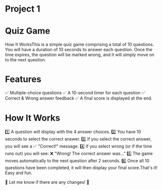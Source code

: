 # Project 1

# Quiz Game 
How It WorksThis is a simple quiz game comprising a total of 10 questions.
You will have a duration of 10 seconds to answer each question. Once the time expires, the question will be marked wrong, and it will simply move on to the next question.

# Features
✅ Multiple-choice questions
✅ A 10-second timer for each question
✅ Correct & Wrong answer feedback
✅ A final score is displayed at the end.

# How It Works
1️⃣ A question will display with the 4 answer choices.
2️⃣ You have 10 seconds to select the correct answer.
3️⃣ If you select the correct answer, you will see a ✅ "Correct!" message. 
4️⃣ If you select wrong (or if the time runs out) you will see: ❌ "Wrong! The correct answer was..."
5️⃣ The game moves automatically to the next question after 2 seconds.
6️⃣ Once all 10 questions have been completed, it will then display your final score.That's it! Easy and fun.

🎉 Let me know if there are any changes! 🚀
